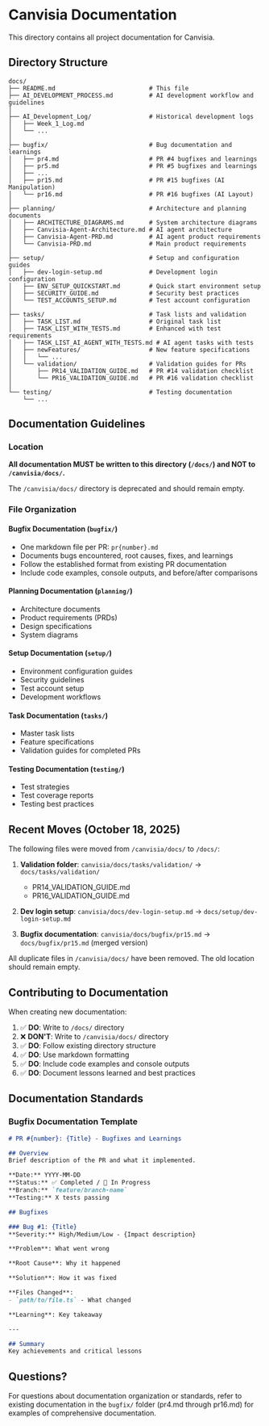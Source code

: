 # Canvisia Documentation

This directory contains all project documentation for Canvisia.

## Directory Structure

```
docs/
├── README.md                          # This file
├── AI_DEVELOPMENT_PROCESS.md          # AI development workflow and guidelines
│
├── AI_Development_Log/                # Historical development logs
│   ├── Week_1_Log.md
│   └── ...
│
├── bugfix/                            # Bug documentation and learnings
│   ├── pr4.md                         # PR #4 bugfixes and learnings
│   ├── pr5.md                         # PR #5 bugfixes and learnings
│   ├── ...
│   ├── pr15.md                        # PR #15 bugfixes (AI Manipulation)
│   └── pr16.md                        # PR #16 bugfixes (AI Layout)
│
├── planning/                          # Architecture and planning documents
│   ├── ARCHITECTURE_DIAGRAMS.md       # System architecture diagrams
│   ├── Canvisia-Agent-Architecture.md # AI agent architecture
│   ├── Canvisia-Agent-PRD.md          # AI agent product requirements
│   └── Canvisia-PRD.md                # Main product requirements
│
├── setup/                             # Setup and configuration guides
│   ├── dev-login-setup.md             # Development login configuration
│   ├── ENV_SETUP_QUICKSTART.md        # Quick start environment setup
│   ├── SECURITY_GUIDE.md              # Security best practices
│   └── TEST_ACCOUNTS_SETUP.md         # Test account configuration
│
├── tasks/                             # Task lists and validation
│   ├── TASK_LIST.md                   # Original task list
│   ├── TASK_LIST_WITH_TESTS.md        # Enhanced with test requirements
│   ├── TASK_LIST_AI_AGENT_WITH_TESTS.md # AI agent tasks with tests
│   ├── newFeatures/                   # New feature specifications
│   │   └── ...
│   └── validation/                    # Validation guides for PRs
│       ├── PR14_VALIDATION_GUIDE.md   # PR #14 validation checklist
│       └── PR16_VALIDATION_GUIDE.md   # PR #16 validation checklist
│
└── testing/                           # Testing documentation
    └── ...
```

## Documentation Guidelines

### Location
**All documentation MUST be written to this directory (`/docs/`) and NOT to `/canvisia/docs/`.**

The `/canvisia/docs/` directory is deprecated and should remain empty.

### File Organization

#### Bugfix Documentation (`bugfix/`)
- One markdown file per PR: `pr{number}.md`
- Documents bugs encountered, root causes, fixes, and learnings
- Follow the established format from existing PR documentation
- Include code examples, console outputs, and before/after comparisons

#### Planning Documentation (`planning/`)
- Architecture documents
- Product requirements (PRDs)
- Design specifications
- System diagrams

#### Setup Documentation (`setup/`)
- Environment configuration guides
- Security guidelines
- Test account setup
- Development workflows

#### Task Documentation (`tasks/`)
- Master task lists
- Feature specifications
- Validation guides for completed PRs

#### Testing Documentation (`testing/`)
- Test strategies
- Test coverage reports
- Testing best practices

## Recent Moves (October 18, 2025)

The following files were moved from `/canvisia/docs/` to `/docs/`:

1. **Validation folder**: `canvisia/docs/tasks/validation/` → `docs/tasks/validation/`
   - PR14_VALIDATION_GUIDE.md
   - PR16_VALIDATION_GUIDE.md

2. **Dev login setup**: `canvisia/docs/dev-login-setup.md` → `docs/setup/dev-login-setup.md`

3. **Bugfix documentation**: `canvisia/docs/bugfix/pr15.md` → `docs/bugfix/pr15.md` (merged version)

All duplicate files in `/canvisia/docs/` have been removed. The old location should remain empty.

## Contributing to Documentation

When creating new documentation:

1. ✅ **DO**: Write to `/docs/` directory
2. ❌ **DON'T**: Write to `/canvisia/docs/` directory
3. ✅ **DO**: Follow existing directory structure
4. ✅ **DO**: Use markdown formatting
5. ✅ **DO**: Include code examples and console outputs
6. ✅ **DO**: Document lessons learned and best practices

## Documentation Standards

### Bugfix Documentation Template
```markdown
# PR #{number}: {Title} - Bugfixes and Learnings

## Overview
Brief description of the PR and what it implemented.

**Date:** YYYY-MM-DD
**Status:** ✅ Completed / 🚧 In Progress
**Branch:** `feature/branch-name`
**Testing:** X tests passing

## Bugfixes

### Bug #1: {Title}
**Severity:** High/Medium/Low - {Impact description}

**Problem**: What went wrong

**Root Cause**: Why it happened

**Solution**: How it was fixed

**Files Changed**:
- `path/to/file.ts` - What changed

**Learning**: Key takeaway

---

## Summary
Key achievements and critical lessons
```

## Questions?

For questions about documentation organization or standards, refer to existing documentation in the `bugfix/` folder (pr4.md through pr16.md) for examples of comprehensive documentation.
